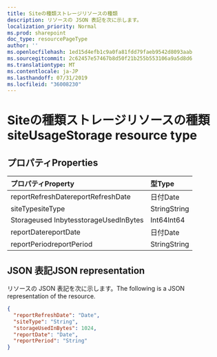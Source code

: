 ```yaml
---
title: Siteの種類ストレージリソースの種類
description: リソースの JSON 表記を次に示します。
localization_priority: Normal
ms.prod: sharepoint
doc_type: resourcePageType
author: ''
ms.openlocfilehash: 1ed15d4efb1c9a0fa81fdd79faeb9542d8093aab
ms.sourcegitcommit: 2c62457e57467b8d50f21b255b553106a9a5d8d6
ms.translationtype: MT
ms.contentlocale: ja-JP
ms.lasthandoff: 07/31/2019
ms.locfileid: "36008230"
---
```

# <a name="siteusagestorage-resource-type"></a><span data-ttu-id="c7d0d-103">Siteの種類ストレージリソースの種類</span><span class="sxs-lookup"><span data-stu-id="c7d0d-103">siteUsageStorage resource type</span></span>

## <a name="properties"></a><span data-ttu-id="c7d0d-104">プロパティ</span><span class="sxs-lookup"><span data-stu-id="c7d0d-104">Properties</span></span>

| <span data-ttu-id="c7d0d-105">プロパティ</span><span class="sxs-lookup"><span data-stu-id="c7d0d-105">Property</span></span>           | <span data-ttu-id="c7d0d-106">型</span><span class="sxs-lookup"><span data-stu-id="c7d0d-106">Type</span></span>   |
| :----------------- | :----- |
| <span data-ttu-id="c7d0d-107">reportRefreshDate</span><span class="sxs-lookup"><span data-stu-id="c7d0d-107">reportRefreshDate</span></span>  | <span data-ttu-id="c7d0d-108">日付</span><span class="sxs-lookup"><span data-stu-id="c7d0d-108">Date</span></span>   |
| <span data-ttu-id="c7d0d-109">siteType</span><span class="sxs-lookup"><span data-stu-id="c7d0d-109">siteType</span></span>           | <span data-ttu-id="c7d0d-110">String</span><span class="sxs-lookup"><span data-stu-id="c7d0d-110">String</span></span> |
| <span data-ttu-id="c7d0d-111">Storageused Inbytes</span><span class="sxs-lookup"><span data-stu-id="c7d0d-111">storageUsedInBytes</span></span> | <span data-ttu-id="c7d0d-112">Int64</span><span class="sxs-lookup"><span data-stu-id="c7d0d-112">Int64</span></span>  |
| <span data-ttu-id="c7d0d-113">reportDate</span><span class="sxs-lookup"><span data-stu-id="c7d0d-113">reportDate</span></span>         | <span data-ttu-id="c7d0d-114">日付</span><span class="sxs-lookup"><span data-stu-id="c7d0d-114">Date</span></span>   |
| <span data-ttu-id="c7d0d-115">reportPeriod</span><span class="sxs-lookup"><span data-stu-id="c7d0d-115">reportPeriod</span></span>       | <span data-ttu-id="c7d0d-116">String</span><span class="sxs-lookup"><span data-stu-id="c7d0d-116">String</span></span> |

## <a name="json-representation"></a><span data-ttu-id="c7d0d-117">JSON 表記</span><span class="sxs-lookup"><span data-stu-id="c7d0d-117">JSON representation</span></span>

<span data-ttu-id="c7d0d-118">リソースの JSON 表記を次に示します。</span><span class="sxs-lookup"><span data-stu-id="c7d0d-118">The following is a JSON representation of the resource.</span></span>

<!-- {
  "blockType": "resource",
  "@odata.type": "microsoft.graph.siteUsageStorage"
} -->

```json
{
  "reportRefreshDate": "Date", 
  "siteType": "String", 
  "storageUsedInBytes": 1024, 
  "reportDate": "Date", 
  "reportPeriod": "String"
}
```
